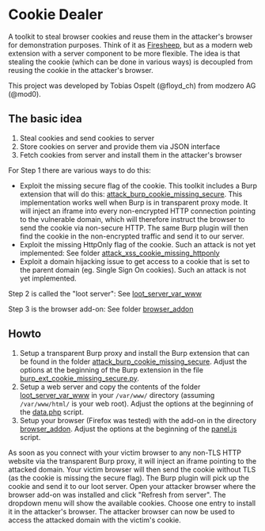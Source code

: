 # Cookie Dealer
A toolkit to steal browser cookies and reuse them in the attacker's browser for demonstration
purposes. Think of it as [Firesheep](https://en.wikipedia.org/wiki/Firesheep), but as a modern
web extension with a server component to be more flexible. The idea is that stealing the cookie
(which can be done in various ways) is decoupled from reusing the cookie in the attacker's
browser.

This project was developed by Tobias Ospelt (@floyd_ch) from modzero AG (@mod0).

## The basic idea

1. Steal cookies and send cookies to server
1. Store cookies on server and provide them via JSON interface
1. Fetch cookies from server and install them in the attacker's browser

For Step 1 there are various ways to do this:
* Exploit the missing secure flag of the cookie. This toolkit includes a Burp extension that
will do this: [attack_burp_cookie_missing_secure](attack_burp_cookie_missing_secure/). This implementation works well when
Burp is in transparent proxy mode. It will inject an iframe into every non-encrypted HTTP
connection pointing to the vulnerable domain, which will therefore instruct the browser to send
the cookie via non-secure HTTP. The same Burp plugin will then find the cookie in the
non-encrypted traffic and send it to our server.
* Exploit the missing HttpOnly flag of the cookie. Such an attack is not yet implemented: See
folder [attack_xss_cookie_missing_httponly](attack_xss_cookie_missing_httponly)
* Exploit a domain hijacking issue to get access to a cookie that is set to the parent domain
(eg. Single Sign On cookies). Such an attack is not yet implemented.

Step 2 is called the "loot server": See [loot_server_var_www](loot_server_var_www/)

Step 3 is the browser add-on: See folder [browser_addon](browser_addon/)

## Howto
1. Setup a transparent Burp proxy and install the Burp extension that can be found in the
folder [attack_burp_cookie_missing_secure](attack_burp_cookie_missing_secure/). Adjust the options at the beginning of the Burp
extension in the file [burp_ext_cookie_missing_secure.py](attack_burp_cookie_missing_secure/burp_ext_cookie_missing_secure.py).
1. Setup a web server and copy the contents of the folder [loot_server_var_www](loot_server_var_www/) in your
```/var/www/``` directory (assuming ```/var/www/html/``` is your web root). Adjust the options at the beginning of the [data.php](loot_server_var_www/html/cookiedealer/data.php) script.
1. Setup your browser (Firefox was tested) with the add-on in the directory [browser_addon](browser_addon/).
Adjust the options at the beginning of the [panel.js](browser_addon/sidebar/panel.js) script.

As soon as you connect with your victim browser to any non-TLS HTTP website via the transparent Burp
proxy, it will inject an iframe pointing to the attacked domain. Your victim
browser will then send the cookie without TLS (as the cookie is missing the secure flag). The
Burp plugin will pick up the cookie and send it to our loot server. Open your attacker browser
where the browser add-on was installed and click "Refresh from server". The dropdown menu will
show the available cookies. Choose one entry to install it in the attacker's browser. The
attacker browser can now be used to access the attacked domain with the victim's cookie.
